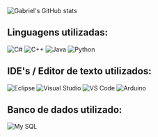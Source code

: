 ![Gabriel's GitHub stats](https://github-readme-stats.vercel.app/api?username=gmrques&show_icons=true&theme=react)

<h2>Linguagens utilizadas:</h2>

![C#](https://img.shields.io/badge/c%23-29313d.svg?style=for-the-badge&logo=c-sharp&logoColor=5C2D91)
![C++](https://img.shields.io/badge/c++-29313d.svg?style=for-the-badge&logo=c%2B%2B&logoColor=0078D4)
![Java](https://img.shields.io/badge/java-29313d.svg?style=for-the-badge&logo=openjdk&logoColor=FFD43B)
![Python](https://img.shields.io/badge/Python-29313d?style=for-the-badge&logo=python&logoColor=FFD43B)

<h2>IDE's / Editor de texto utilizados:</h2>

![Eclipse](https://img.shields.io/badge/Eclipse-29313d?style=for-the-badge&logo=eclipse&logoColor=5C2D91)
![Visual Studio](https://img.shields.io/badge/Visual_Studio-29313d?style=for-the-badge&logo=visual%20studio&logoColor=5C2D91)
![VS Code](https://img.shields.io/badge/Visual_Studio_Code-29313d?style=for-the-badge&logo=visual%20studio%20code&logoColor=0078D4)
![Arduino](https://img.shields.io/badge/Arduino_IDE-29313d?style=for-the-badge&logo=arduino&logoColor=00979D)

<h2>Banco de dados utilizado:</h2>

![My SQL](https://img.shields.io/badge/MySQL-29313d?style=for-the-badge&logo=mysql&logoColor=FFD43B)

<!--
**gbbgalvao/gbbgalvao** is a ✨ _special_ ✨ repository because its `README.md` (this file) appears on your GitHub profile.

Here are some ideas to get you started:

- 🔭 I’m currently working on ...
- 🌱 I’m currently learning ...
- 👯 I’m looking to collaborate on ...
- 🤔 I’m looking for help with ...
- 💬 Ask me about ...
- 📫 How to reach me: ...
- 😄 Pronouns: ...
- ⚡ Fun fact: ...
-->

